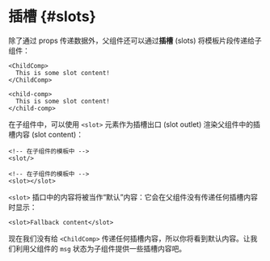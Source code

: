 # 插槽 {#slots}

除了通过 props 传递数据外，父组件还可以通过**插槽** (slots) 将模板片段传递给子组件：

<div class="sfc">

```vue-html
<ChildComp>
  This is some slot content!
</ChildComp>
```

</div>
<div class="html">

```vue-html
<child-comp>
  This is some slot content!
</child-comp>
```

</div>

在子组件中，可以使用 `<slot>` 元素作为插槽出口 (slot outlet) 渲染父组件中的插槽内容 (slot content)：

<div class="sfc">

```vue-html
<!-- 在子组件的模板中 -->
<slot/>
```

</div>
<div class="html">

```vue-html
<!-- 在子组件的模板中 -->
<slot></slot>
```

</div>

`<slot>` 插口中的内容将被当作“默认”内容：它会在父组件没有传递任何插槽内容时显示：

```vue-html
<slot>Fallback content</slot>
```

现在我们没有给 `<ChildComp>` 传递任何插槽内容，所以你将看到默认内容。让我们利用父组件的 `msg` 状态为子组件提供一些插槽内容吧。
